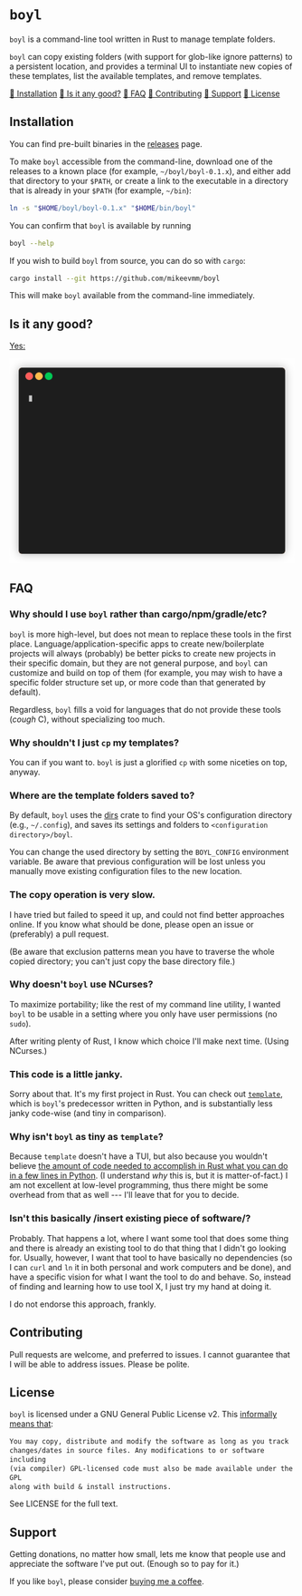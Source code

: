 # `boyl`

`boyl` is a command-line tool written in Rust to manage template folders.

`boyl` can copy existing folders (with support for glob-like ignore patterns) to
a persistent location, and provides a terminal UI to instantiate new copies of
these templates, list the available templates, and remove templates.

[🔗 Installation](#installation)
[🔗 Is it any good?](#is-it-any-good)
[🔗 FAQ](#faq)
[🔗 Contributing](#contributing)
[🔗 Support](#support)
[🔗 License](#license)

## Installation

You can find pre-built binaries in the [releases][releases] page.

To make `boyl` accessible from the command-line, download one of the releases to
a known place (for example, `~/boyl/boyl-0.1.x`), and either add that directory
to your `$PATH`, or create a link to the executable in a directory that is
already in your `$PATH` (for example, `~/bin`):

```bash
ln -s "$HOME/boyl/boyl-0.1.x" "$HOME/bin/boyl"
```

You can confirm that `boyl` is available by running

```bash
boyl --help
```

If you wish to build `boyl` from source, you can do so with `cargo`:

```bash
cargo install --git https://github.com/mikeevmm/boyl
```

This will make `boyl` available from the command-line immediately.

[releases]: https://github.com/mikeevmm/boyl/releases

## Is it any good?

[Yes:](https://news.ycombinator.com/item?id=3067434)

![Demo gif.](demo.gif)

## FAQ

### Why should I use `boyl` rather than cargo/npm/gradle/etc?

`boyl` is more high-level, but does not mean to replace these tools in the
first place. Language/application-specific apps to create new/boilerplate
projects will always (probably) be better picks to create new projects in
their specific domain, but they are not general purpose, and `boyl` can
customize and build on top of them (for example, you may wish to have a specific
folder structure set up, or more code than that generated by default). 

Regardless, `boyl` fills a void for languages that do not provide these tools
(*cough* C), without specializing too much.

### Why shouldn't I just `cp` my templates?

You can if you want to. `boyl` is just a glorified `cp` with some niceties on
top, anyway.

### Where are the template folders saved to?

By default, `boyl` uses the [dirs][dirs] crate to find your OS's configuration directory (e.g., `~/.config`), and saves its settings and folders to `<configuration directory>/boyl`.

You can change the used directory by setting the `BOYL_CONFIG` environment variable. Be aware that previous configuration will be lost unless you manually move existing configuration files to the new location.

[dirs]: https://lib.rs/crates/dirs

### The copy operation is very slow.

I have tried but failed to speed it up, and could not find better approaches
online. If you know what should be done, please open an issue or (preferably)
a pull request.

(Be aware that exclusion patterns mean you have to traverse the whole copied
directory; you can't just copy the base directory file.)

### Why doesn't `boyl` use NCurses?

To maximize portability; like the rest of my command line utility, I wanted
`boyl` to be usable in a setting where you only have user permissions (no
`sudo`).

After writing plenty of Rust, I know which choice I'll make next time. (Using
NCurses.)

### This code is a little janky.

Sorry about that. It's my first project in Rust. You can check out
[`template`][0], which is `boyl`'s predecessor written in Python, and is
substantially less janky code-wise (and tiny in comparison).

### Why isn't `boyl` as tiny as `template`?

Because `template` doesn't have a TUI, but also because you wouldn't believe
[the amount of code needed to accomplish in Rust what you can do in a few lines
in Python][1]. (I understand *why* this is, but it is matter-of-fact.) I am not
excellent at low-level programming, thus there might be some overhead from that
as well --- I'll leave that for you to decide.

### Isn't this basically /insert existing piece of software/?

Probably. That happens a lot, where I want some tool that does some thing and
there is already an existing tool to do that thing that I didn't go looking for.
Usually, however, I want that tool to have basically no dependencies (so I can
`curl` and `ln` it in both personal and work computers and be done), and have a
specific vision for what I want the tool to do and behave. So, instead of
finding and learning how to use tool X, I just try my hand at doing it.

I do not endorse this approach, frankly.

[0]: https://github.com/mikeevmm/template
[1]: https://xkcd.com/353/

## Contributing

Pull requests are welcome, and preferred to issues. I cannot guarantee that I
will be able to address issues. Please be polite.

## License

`boyl` is licensed under a GNU General Public License v2. This [informally means
that][tldr]:

    You may copy, distribute and modify the software as long as you track
    changes/dates in source files. Any modifications to or software including
    (via compiler) GPL-licensed code must also be made available under the GPL
    along with build & install instructions.

See LICENSE for the full text.

[tldr]: https://tldrlegal.com/license/gnu-general-public-license-v2#summary

## Support

Getting donations, no matter how small, lets me know that people use and 
appreciate the software I've put out. (Enough so to pay for it.)

If you like `boyl`, please consider [buying me a coffee][coffee].

[coffee]: https://www.paypal.me/miguelmurca/2.50